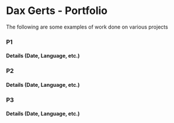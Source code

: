 # Dax Gerts - Portfolio 

The following are some examples of work done on various projects

### P1
#### Details (Date, Language, etc.)

### P2
#### Details (Date, Language, etc.)

### P3
#### Details (Date, Language, etc.)
